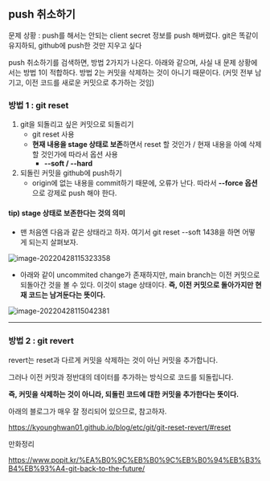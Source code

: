 ## push 취소하기

문제 상황 : push를 해서는 안되는 client secret 정보를 push 해버렸다. git은 똑같이 유지하되, github에 push한 것만 지우고 싶다



push 취소하기를 검색하면, 방법 2가지가 나온다. 아래와 같으며, 사실 내 문제 상황에서는 방법 1이 적합하다. 방법 2는 커밋을 삭제하는 것이 아니기 때문이다. (커밋 전부 남기고, 이전 코드를 새로운 커밋으로 추가하는 것임)



### 방법 1 : git reset

1. git을 되돌리고 싶은 커밋으로 되돌리기
   - git reset 사용
   - **현재 내용을 stage 상태로 보존**하면서 reset 할 것인가 / 현재 내용을 아예 삭제할 것인가에 따라서 옵션 사용 
     - **--soft  / --hard**
2. 되돌린 커밋을 github에 push하기
   - origin에 없는 내용을 commit하기 때문에, 오류가 난다. 따라서 **--force 옵션**으로 강제로 push 해야 한다.



#### tip) stage 상태로 보존한다는 것의 의미

- 맨 처음엔 다음과 같은 상태라고 하자. 여기서 git reset --soft 1438을 하면 어떻게 되는지 살펴보자.

![image-20220428115323358](C:\Users\4545a\AppData\Roaming\Typora\typora-user-images\image-20220428115323358.png)



- 아래와 같이 uncommited change가 존재하지만, main branch는 이전 커밋으로 되돌아간 것을 볼 수 있다. 이것이 stage 상태이다. **즉, 이전 커밋으로 돌아가지만 현재 코드는 남겨둔다는 뜻이다.**

![image-20220428115042381](C:\Users\4545a\AppData\Roaming\Typora\typora-user-images\image-20220428115042381.png)



---

### 방법 2 : git revert

revert는 reset과 다르게 커밋을 삭제하는 것이 아닌 커밋을 추가합니다.

그러나 이전 커밋과 정반대의 데이터를 추가하는 방식으로 코드를 되돌립니다.

**즉, 커밋을 삭제하는 것이 아니라, 되돌린 코드에 대한 커밋을 추가한다는 뜻이다.**



아래의 블로그가 매우 잘 정리되어 있으므로, 참고하자.

https://kyounghwan01.github.io/blog/etc/git/git-reset-revert/#reset



만화정리

https://www.popit.kr/%EA%B0%9C%EB%B0%9C%EB%B0%94%EB%B3%B4%EB%93%A4-git-back-to-the-future/


